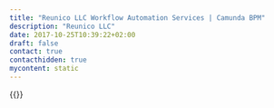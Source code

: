 ```yaml
---
title: "Reunico LLC Workflow Automation Services | Camunda BPM"
description: "Reunico LLC"
date: 2017-10-25T10:39:22+02:00
draft: false
contact: true
contacthidden: true
mycontent: static
---
```

{{<partner-single
company="Reunico LLC"
type="si"
website="http://reunico.com"
countrycode="RU"
city="Moscow"
description="Reunico is an international team, based in Moscow, Russia (HQ, CIS coverage) and UlaanBaatar, Mongolia, Asia and Pacific region. With a vast experience of developing a software products for a financial institutions we now concentrated on the full stack business processes automation: analysis, modeling, development and implementation. "
siregion="emea,apac"
level="certified"
logo="//images.ctfassets.net/vpidbgnakfvf/25RdpupPSJDlhP3ToAkzu7/231e74defac6a8cc2549f13ceafd33c5/reunico_llc_logo.png">}}